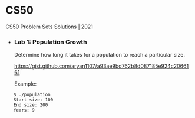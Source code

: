 # CS50
CS50 Problem Sets Solutions | 2021

* ### Lab 1: Population Growth

   Determine how long it takes for a population to reach a particular size.

   https://gist.github.com/aryan1107/a93ae9bd762b8d087185e924c2066161

   Example:

```
   $ ./population
   Start size: 100
   End size: 200
   Years: 9
```



